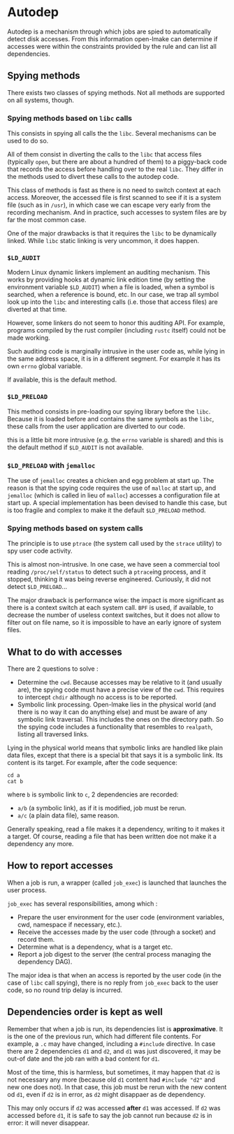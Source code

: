 <!-- This file is part of the open-lmake distribution (git@github.com:cesar-douady/open-lmake.git)-->
<!-- Copyright (c) 2023-2025 Doliam-->
<!-- This program is free software: you can redistribute/modify under the terms of the GPL-v3 (https://www.gnu.org/licenses/gpl-3.0.html).-->
<!-- This program is distributed WITHOUT ANY WARRANTY, without even the implied warranty of MERCHANTABILITY or FITNESS FOR A PARTICULAR PURPOSE.-->

# Autodep

Autodep is a mechanism through which jobs are spied to automatically detect disk accesses.
From this information open-lmake can determine if accesses were within the constraints provided by the rule and can list all dependencies.

## Spying methods

There exists two classes of spying methods.
Not all methods are supported on all systems, though.

### Spying methods based on `libc` calls

This consists in spying all calls the the `libc`.
Several mechanisms can be used to do so.

All of them consist in diverting the calls to the `libc` that access files (typically `open`, but there are about a hundred of them) to a piggy-back code
that records the access before handling over to the real `libc`.
They differ in the methods used to divert these calls to the autodep code.

This class of methods is fast as there is no need to switch context at each access.
Moreover, the accessed file is first scanned to see if it is a system file (such as in `/usr`), in which case we can escape very early from the recording mechanism.
And in practice, such accesses to system files are by far the most common case.

One of the major drawbacks is that it requires the `libc` to be dynamically linked. While `libc` static linking is very uncommon, it does happen.

### `$LD_AUDIT`

Modern Linux dynamic linkers implement an auditing mechanism.
This works by providing hooks at dynamic link edition time (by setting the environment variable `$LD_AUDIT`) when a file is loaded, when a symbol is searched, when a reference is bound, etc.
In our case, we trap all symbol look up into the `libc` and interesting calls (i.e. those that access files) are diverted at that time.

However, some linkers do not seem to honor this auditing API.
For example, programs compiled by the rust compiler (including `rustc` itself) could not be made working.

Such auditing code is marginally intrusive in the user code as, while lying in the same address space, it is in a different segment.
For example it has its own `errno` global variable.

If available, this is the default method.

### `$LD_PRELOAD`

This method consists in pre-loading our spying library before the `libc`.
Because it is loaded before and contains the same symbols as the `libc`, these calls from the user application are diverted to our code.

this is a little bit more intrusive (e.g. the `errno` variable is shared) and this is the default method if `$LD_AUDIT` is not available.

### `$LD_PRELOAD` with `jemalloc`

The use of `jemalloc` creates a chicken and egg problem at start up.
The reason is that the spying code requires the use of `malloc` at start up, and `jemalloc` (which is called in lieu of `malloc`) accesses a configuration file at start up.
A special implementation has been devised to handle this case, but is too fragile and complex to make it the default `$LD_PRELOAD` method.

### Spying methods based on system calls

The principle is to use `ptrace` (the system call used by the `strace` utility) to spy user code activity.

This is almost non-intrusive.
In one case, we have seen a commercial tool reading `/proc/self/status` to detect such a `ptrace`ing process, and it stopped, thinking it was being reverse engineered.
Curiously, it did not detect `$LD_PRELOAD`...

The major drawback is performance wise: the impact is more significant as there is a context switch at each system call.
`BPF` is used, if available, to decrease the number of useless context switches, but it does not allow to filter out on file name, so it is impossible to have an early ignore of system files.

## What to do with accesses

There are 2 questions to solve :

- Determine the `cwd`. Because accesses may be relative to it (and usually are), the spying code must have a precise view of the `cwd`.
  This requires to intercept `chdir` although no access is to be reported.
- Symbolic link processing.
  Open-lmake lies in the physical world (and there is no way it can do anything else) and must be aware of any symbolic link traversal.
  This includes the ones on the directory path.
  So the spying code includes a functionality that resembles to `realpath`, listing all traversed links.

Lying in the physical world means that symbolic links are handled like plain data files, except that there is a special bit that says it is a symbolic link.
Its content is its target.
For example, after the code sequence:

```
cd a
cat b
```

where `b` is symbolic link to `c`, 2 dependencies are recorded:

- `a/b` (a symbolic link), as if it is modified, job must be rerun.
- `a/c` (a plain data file), same reason.

Generally speaking, read a file makes it a dependency, writing to it makes it a target.
Of course, reading a file that has been written doe not make it a dependency any more.

## How to report accesses

When a job is run, a wrapper (called `job_exec`) is launched that launches the user process.

`job_exec` has several responsibilities, among which :

- Prepare the user environment for the user code (environment variables, cwd, namespace if necessary, etc.).
- Receive the accesses made by the user code (through a socket) and record them.
- Determine what is a dependency, what is a target etc.
- Report a job digest to the server (the central process managing the dependency DAG).

The major idea is that when an access is reported by the user code (in the case of `libc` call spying), there is no reply from `job_exec` back to the user code, so no round trip delay is incurred.

## Dependencies order is kept as well

Remember that when a job is run, its dependencies list is **approximative**.
It is the one of the previous run, which had different file contents.
For example, a `.c` may have changed, including a `#include` directive.
In case there are 2 dependencies `d1` and `d2`, and `d1` was just discovered, it may be out-of date and the job ran with a bad content for `d1`.

Most of the time, this is harmless, but sometimes, it may happen that `d2` is not necessary any more (because old `d1` content had `#include "d2"` and new one does not).
In that case, this job must be rerun with the new content od `d1`, even if `d2` is in error, as `d2` might disappaer as de dependency.

This may only occurs if `d2` was accessed **after** `d1` was accessed. If `d2` was accessed before `d1`, it is safe to say the job cannot run because `d2` is in error: it will never disappear.
